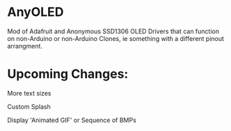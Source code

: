 # AnyOLED
Mod of Adafruit and Anonymous SSD1306 OLED Drivers that can function on non-Arduino or non-Arduino Clones, ie something with a different pinout arrangment.

# Upcoming Changes:

More text sizes

Custom Splash

Display 'Animated GIF' or Sequence of BMPs
